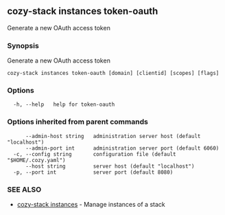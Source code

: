 ## cozy-stack instances token-oauth

Generate a new OAuth access token

### Synopsis

Generate a new OAuth access token

```
cozy-stack instances token-oauth [domain] [clientid] [scopes] [flags]
```

### Options

```
  -h, --help   help for token-oauth
```

### Options inherited from parent commands

```
      --admin-host string   administration server host (default "localhost")
      --admin-port int      administration server port (default 6060)
  -c, --config string       configuration file (default "$HOME/.cozy.yaml")
      --host string         server host (default "localhost")
  -p, --port int            server port (default 8080)
```

### SEE ALSO

* [cozy-stack instances](cozy-stack_instances.md)	 - Manage instances of a stack


